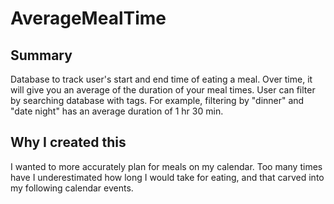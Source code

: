 # AverageMealTime

## Summary
Database to track user's start and end time of eating a meal. Over time, it will give you an average of the duration of your meal times. 
User can filter by searching database with tags. For example, filtering by "dinner" and "date night" has an average duration of 1 hr 30 min.

## Why I created this
I wanted to more accurately plan for meals on my calendar. Too many times have I underestimated how long I would take for eating, and that carved into my following calendar events. 
